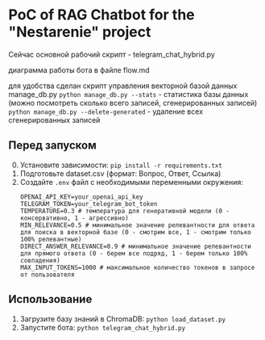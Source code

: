 # PoC of RAG Chatbot for the "Nestarenie" project

Сейчас основной рабочий скрипт - telegram_chat_hybrid.py

диаграмма работы бота в файле flow.md

для удобства сделан скрипт управления векторной базой данных manage_db.py
`python manage_db.py --stats` - статистика базы данных (можно посмотреть сколько всего записей, сгенерированных записей)
`python manage_db.py --delete-generated` - удаление всех сгенерированных записей

## Перед запуском

0. Установите зависимости: `pip install -r requirements.txt`
1. Подготовьте dataset.csv (формат: Вопрос, Ответ, Ссылка)
2. Создайте `.env` файл с необходимыми переменными окружения:
   ```
   OPENAI_API_KEY=your_openai_api_key
   TELEGRAM_TOKEN=your_telegram_bot_token
   TEMPERATURE=0.3 # температура для генеративной модели (0 - консервативно, 1 - агрессивно)
   MIN_RELEVANCE=0.5 # минимальное значение релевантности для ответа для поиска в векторной базе (0 - смотрим все, 1 - смотрим только 100% релевантные)
   DIRECT_ANSWER_RELEVANCE=0.9 # минимальное значение релевантности для прямого ответа (0 - берем все подряд, 1 - берем только 100% совпадения)
   MAX_INPUT_TOKENS=1000 # максимальное количество токенов в запросе от пользователя
   ```

## Использование

1. Загрузите базу знаний в ChromaDB: `python load_dataset.py`
2. Запустите бота: `python telegram_chat_hybrid.py`
